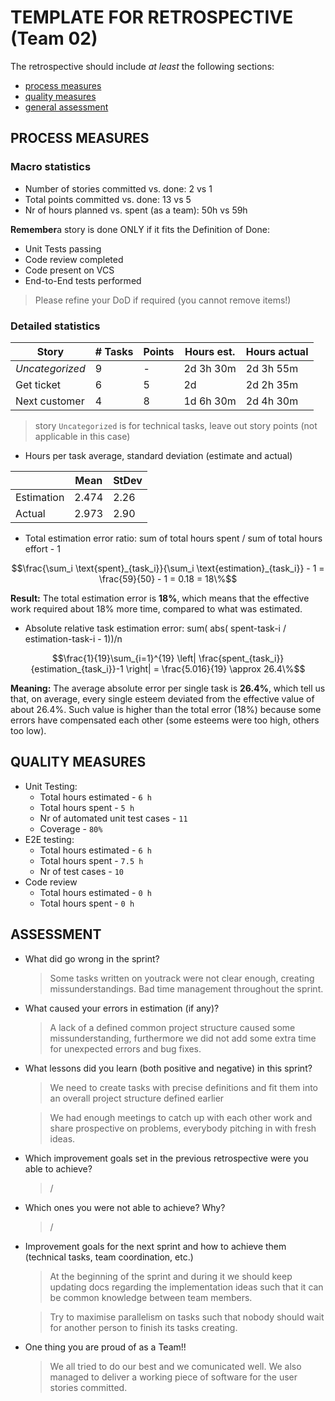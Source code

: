 # TEMPLATE FOR RETROSPECTIVE (Team 02)

The retrospective should include _at least_ the following
sections:

- [process measures](#process-measures)
- [quality measures](#quality-measures)
- [general assessment](#assessment)

## PROCESS MEASURES

### Macro statistics

- Number of stories committed vs. done: 2 vs 1
- Total points committed vs. done: 13 vs 5
- Nr of hours planned vs. spent (as a team): 50h vs 59h

**Remember**a story is done ONLY if it fits the Definition of Done:

- Unit Tests passing
- Code review completed
- Code present on VCS
- End-to-End tests performed

> Please refine your DoD if required (you cannot remove items!)

### Detailed statistics

| Story           | # Tasks | Points | Hours est. | Hours actual |
| --------------- | ------- | ------ | ---------- | ------------ |
| _Uncategorized_ | 9       | -      | 2d 3h 30m  | 2d 3h 55m    |
| Get ticket      | 6       | 5      | 2d         | 2d 2h 35m    |
| Next customer   | 4       | 8      | 1d 6h 30m  | 2d 4h 30m    |

> story `Uncategorized` is for technical tasks, leave out story points (not applicable in this case)

- Hours per task average, standard deviation (estimate and actual)

|            | Mean  | StDev |
| ---------- | ----- | ----- |
| Estimation | 2.474 | 2.26  |
| Actual     | 2.973 | 2.90  |

- Total estimation error ratio: sum of total hours spent / sum of total hours effort - 1

$$\frac{\sum_i \text{spent}_{task_i}}{\sum_i \text{estimation}_{task_i}} - 1 = \frac{59}{50} - 1 = 0.18 = 18\%$$

**Result:** The total estimation error is **18%**, which means that the effective work required about 18% more time, compared to what was estimated.

- Absolute relative task estimation error: sum( abs( spent-task-i / estimation-task-i - 1))/n

$$\frac{1}{19}\sum_{i=1}^{19} \left| \frac{spent_{task_i}}{estimation_{task_i}}-1 \right| = \frac{5.016}{19} \approx 26.4\%$$

**Meaning:** The average absolute error per single task is **26.4%**, which tell us that, on average, every single esteem deviated from the effective value of about 26.4%. Such value is higher than the total error (18%) because some errors have compensated each other (some esteems were too high, others too low).

## QUALITY MEASURES

- Unit Testing:
  - Total hours estimated - `6 h`
  - Total hours spent - `5 h`
  - Nr of automated unit test cases - `11`
  - Coverage - `80%`
- E2E testing:
  - Total hours estimated - `6 h`
  - Total hours spent - `7.5 h`
  - Nr of test cases - `10`
- Code review
  - Total hours estimated - `0 h`
  - Total hours spent - `0 h`

## ASSESSMENT

- What did go wrong in the sprint?

  > Some tasks written on youtrack were not clear enough, creating missunderstandings.
  > Bad time management throughout the sprint.

- What caused your errors in estimation (if any)?

  > A lack of a defined common project structure caused some missunderstanding, furthermore we did not add some extra time for unexpected errors and bug fixes.

- What lessons did you learn (both positive and negative) in this sprint?

  > We need to create tasks with precise definitions and fit them into an overall project structure defined earlier

  > We had enough meetings to catch up with each other work and share prospective on problems, everybody pitching in with fresh ideas.

- Which improvement goals set in the previous retrospective were you able to achieve?

  > /

- Which ones you were not able to achieve? Why?

  > /

- Improvement goals for the next sprint and how to achieve them (technical tasks, team coordination, etc.)

  > At the beginning of the sprint and during it we should keep updating docs regarding the implementation ideas such that it can be common knowledge between team members.

  > Try to maximise parallelism on tasks such that nobody should wait for another person to finish its tasks creating.

- One thing you are proud of as a Team!!

  > We all tried to do our best and we comunicated well.
  > We also managed to deliver a working piece of software for the user stories committed.
